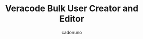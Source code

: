 ---
layout: post
repolink: "https://github.com/cadonuno/Veracode-Bulk-User-Management"
title: "Veracode Bulk User Creator and Editor"
description: "This script allows for bulk modifying and/or creating users in Veracode."
author: "cadonuno"
author-link: "https://github.com/cadonuno/"
content-type: "user_provisioning_management_and_deprovisioning"
repo: "github"
repo_title: "Veracode Bulk User Creator and Editor"
---